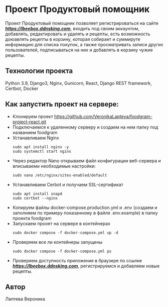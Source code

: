 # Проект Продуктовый помощник
Проект Продуктовый помощник позволяет регистрироваться на сайте ***https://lbeebox.ddnsking.com***, входить под своим аккаунтом, добавлять, редактировать и удалять и рецепты, есть возможность доюавлять рецепты в корзину, которая собирает и суммируте информацию для списка покупок, а также просматривать записи других пользователей, подписываться на них и добавлять в корзину чужие рецепты.

## Технологии проекта
Python 3.9, Django3, Nginx, Gunicorn, React, Django REST framework, Certbot, Docker

## Как запустить проект на сервере:
 - Клонируем проект https://github.com/VeronikaLapteva/foodgram-project-react.git
 - Подключаемся к удаленному серверу и создаем на нем папку под названием foodgram
 - Устанавливаем Nginx
   ```
   sudo apt install nginx -y
   sudo systemctl start nginx
   ```
 - Через редактор Nano открываем файл конфигурации веб-сервера и вписываеми необходимые настройки:
   ```
   sudo nano /etc/nginx/sites-enabled/default
   ```
 - Устанавливаем Cerbot и получаем SSL-сертификат
   ```
   sudo apt install snapd
   sudo certbot --nginx
   ```
- Копируем файлы docker-compose.production.yml и .env (создаем и заполняем по примеру показанному в файле .env.example) в папку проекта foodgram
- Запускаем прооет на сервере в контейнерах
  ```
  sudo docker compose -f docker-compose.yml up -d
  ```
- Проверяем все ли контейнеры запущены
  ```
  sudo docker compose -f docker-compose.yml ps
   ```
- Проверяем доступность приложения в браузере по ссылке  ***https://lbeebox.ddnsking.com***, регистрируемся и добавляем новые рецепты.

## Автор
Лаптева Вероника  
